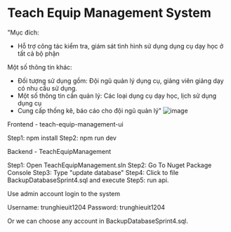 # Teach Equip Management System

"Mục đích:
- Hỗ trợ công tác kiểm tra, giám sát tình hình sử dụng dụng cụ dạy học ở tất cả bộ phận

Một số thông tin khác:
- Đối tượng sử dụng gồm: Đội ngũ quản lý dụng cụ, giảng viên giảng dạy có nhu cầu sử dụng.
- Một số thông tin cần quản lý: Các loại dụng cụ dạy học, lịch sử dụng dụng cụ
- Cung cấp thống kê, báo cáo cho đội ngũ quản lý"
![image](https://github.com/518H0090/teach-equip-management-system/assets/73675587/335990d4-3b1e-4cb9-9bb3-6921e5b4461e)

Frontend - teach-equip-management-ui

Step1: npm install
Step2: npm run dev

Backend - TeachEquipManagement

Step1: Open TeachEquipManagement.sln
Step2: Go To Nuget Package Console 
Step3: Type "update database"
Step4: Click to file BackupDatabaseSprint4.sql and execute
Step5: run api.


Use admin account login to the system 

Username: trunghieuit1204 
Password: trunghieuit1204

Or we can choose any account in BackupDatabaseSprint4.sql.
